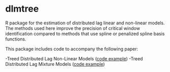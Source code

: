 # dlmtree
R package for the estimation of distributed lag linear and non-linear models. The methods used here improve the precision of critical window identification compared to methods that use spline or penalized spline basis functions. 

This package includes code to accompany the following paper:

-Treed Distributed Lag Non-Linear Models ([code example](https://danielmork.github.io/dlmtree/TDLNM_Example.html))
-Treed Distributed Lag Mixture Models ([code example](https://danielmork.github.io/dlmtree/TDLMM_Example.html))
